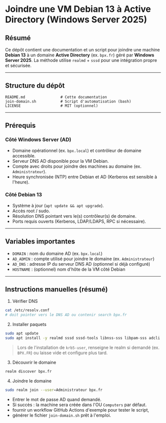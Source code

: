 # Joindre une VM Debian 13 à Active Directory (Windows Server 2025)

## Résumé

Ce dépôt contient une documentation et un script pour joindre une machine **Debian 13** à un domaine **Active Directory** (ex. `bpx.fr`) géré par **Windows Server 2025**. La méthode utilise `realmd` + `sssd` pour une intégration propre et sécurisée.

---

## Structure du dépôt

```
README.md                # Cette documentation
join-domain.sh           # Script d'automatisation (bash)
LICENSE                  # MIT (optionnel)
```

---

## Prérequis

### Côté Windows Server (AD)

* Domaine opérationnel (ex. `bpx.local`) et contrôleur de domaine accessible.
* Serveur DNS AD disponible pour la VM Debian.
* Compte avec droits pour joindre des machines au domaine (ex. `Administrateur`).
* Heure synchronisée (NTP) entre Debian et AD (Kerberos est sensible à l'heure).

### Côté Debian 13

* Système à jour (`apt update && apt upgrade`).
* Accès root / sudo.
* Résolution DNS pointant vers le(s) contrôleur(s) de domaine.
* Ports requis ouverts (Kerberos, LDAP/LDAPS, RPC si nécessaire).

---

## Variables importantes

* `DOMAIN` : nom du domaine AD (ex. `bpx.local`)
* `AD_ADMIN` : compte utilisé pour joindre le domaine (ex. `Administrateur`)
* `AD_DNS` : adresse IP du serveur DNS AD (optionnel si déjà configuré)
* `HOSTNAME` : (optionnel) nom d'hôte de la VM côté Debian

---

## Instructions manuelles (résumé)

1. Vérifier DNS

```bash
cat /etc/resolv.conf
# doit pointer vers le DNS AD ou contenir search bpx.fr
```

2. Installer paquets

```bash
sudo apt update
sudo apt install -y realmd sssd sssd-tools libnss-sss libpam-sss adcli samba-common-bin oddjob oddjob-mkhomedir packagekit krb5-user
```

> Lors de l'installation de `krb5-user`, renseigne le realm si demandé (ex. `BPX.FR`) ou laisse vide et configure plus tard.

3. Découvrir le domaine

```bash
realm discover bpx.fr
```

4. Joindre le domaine

```bash
sudo realm join --user=Administrateur bpx.fr
```

* Entrer le mot de passe AD quand demandé.
* Si succès : la machine sera créée dans l'OU `Computers` par défaut.
* fournir un workflow GitHub Actions d'exemple pour tester le script,
* générer le fichier `join-domain.sh` prêt à l'emploi.
